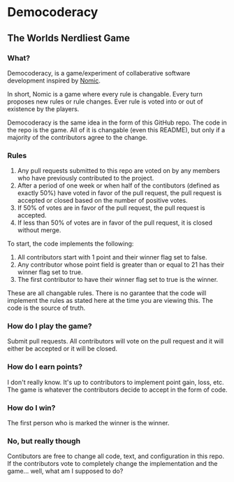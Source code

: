 # Democoderacy
## The Worlds Nerdliest Game

### What?
Democoderacy, is a game/experiment of collaberative software development inspired by [Nomic](https://en.wikipedia.org/wiki/Nomic).

In short, Nomic is a game where every rule is changable. Every turn proposes new rules or rule changes. Ever rule is voted into or out of existence by the players.

Democoderacy is the same idea in the form of this GitHub repo. The code in the repo is the game. All of it is changable (even this README), but only if a majority of the contributors agree to the change.

### Rules

1. Any pull requests submitted to this repo are voted on by any members who have previously contributed to the project.
1. After a period of one week or when half of the contibutors (defined as exactly 50%) have voted in favor of the pull request, the pull request is accepted or closed based on the number of positive votes.
1. If 50% of votes are in favor of the pull request, the pull request is accepted.
1. If less than 50% of votes are in favor of the pull request, it is closed without merge.

To start, the code implements the following:

1. All contributors start with 1 point and their winner flag set to false.
1. Any contributor whose point field is greater than or equal to 21 has their winner flag set to true.
1. The first contributor to have their winner flag set to true is the winner.

These are all changable rules. There is no garantee that the code will implement the rules as stated here at the time you are viewing this. The code is the source of truth.

### How do I play the game?
Submit pull requests. All contributors will vote on the pull request and it will either be accepted or it will be closed.

### How do I earn points?
I don't really know. It's up to contributors to implement point gain, loss, etc. The game is whatever the contributors decide to accept in the form of code.

### How do I win?
The first person who is marked the winner is the winner.

### No, but really though
Contibutors are free to change all code, text, and configuration in this repo. If the contributors vote to completely change the implementation and the game... well, what am I supposed to do?
